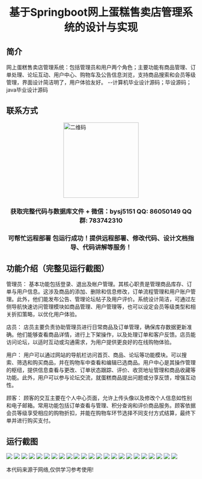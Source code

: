 <p><h1 align="center">基于Springboot网上蛋糕售卖店管理系统的设计与实现</h1></p>

## 简介
网上蛋糕售卖店管理系统：包括管理员和用户两个角色；主要功能有商品管理、订单处理、论坛互动、用户中心、购物车及公告信息浏览，支持商品搜索和会员等级管理，界面设计简洁明了，用户体验友好。    --计算机毕业设计源码；毕设源码；java毕业设计源码


## 联系方式
<img src="https://bs-1329754181.cos.ap-shanghai.myqcloud.com/wx.jpg" alt="二维码" style="display: block; margin: 0 auto;" width="200px">
<p><h3 align="center">获取完整代码与数据库文件 + 微信：bysj5151 QQ: 86050149 QQ群: 783742310</h3></p>
<p><h3 align="center">可帮忙远程部署 包运行成功！提供远程部署、修改代码、设计文档指导、代码讲解等服务！</h3></p>

## 功能介绍（完整见运行截图）
管理员： 基本功能包括登录、退出及帐户管理。其核心职责是管理商品库存、订单与用户信息。这涉及商品的添加、删除和信息修改，订单流程管理和用户账户管理。此外，他们能发布公告、管理论坛帖子及用户评价。系统设计简洁，可通过左侧导航快速访问管理模块如商品管理、用户管理等，也可以设定会员等级类型和相关折扣策略，以优化用户体验。

店员： 店员主要负责协助管理员进行日常商品及订单管理，确保库存数据更新准确。他们能够查看商品详情，进行上下架操作，以及处理订单和客户反馈。店员能访问论坛，以适时互动或沟通需求，为用户提供更良好的在线购物体验。

用户： 用户可以通过网站的导航栏访问首页、商品、论坛等功能模块。可以搜索、筛选和购买商品，并在购物车中查看和编辑已选商品。用户中心是其操作管理的枢纽，提供信息查看与更改、订单状态跟踪、评价、收货地址管理和商品收藏等功能。此外，用户可以参与论坛交流，就蛋糕商品提出问题或分享反馈，增强互动性。

顾客： 顾客的交互主要在个人中心页面，允许上传头像以及修改个人信息如性别和电子邮箱。常用功能包括订单查看与管理、积分查询和评价商品服务。顾客依据会员等级享受相应的购物折扣，并能在购物车环节选择不同支付方式结算，最终下单并进行购买支付。


## 运行截图
![](https://bs-1329754181.cos.ap-shanghai.myqcloud.com/spring/OnlineCakeShopManagementSystemDesignAndImplementation/img/001.jpg)
![](https://bs-1329754181.cos.ap-shanghai.myqcloud.com/spring/OnlineCakeShopManagementSystemDesignAndImplementation/img/002.jpg)
![](https://bs-1329754181.cos.ap-shanghai.myqcloud.com/spring/OnlineCakeShopManagementSystemDesignAndImplementation/img/003.jpg)
![](https://bs-1329754181.cos.ap-shanghai.myqcloud.com/spring/OnlineCakeShopManagementSystemDesignAndImplementation/img/004.jpg)
![](https://bs-1329754181.cos.ap-shanghai.myqcloud.com/spring/OnlineCakeShopManagementSystemDesignAndImplementation/img/005.jpg)
![](https://bs-1329754181.cos.ap-shanghai.myqcloud.com/spring/OnlineCakeShopManagementSystemDesignAndImplementation/img/006.jpg)
![](https://bs-1329754181.cos.ap-shanghai.myqcloud.com/spring/OnlineCakeShopManagementSystemDesignAndImplementation/img/007.jpg)
![](https://bs-1329754181.cos.ap-shanghai.myqcloud.com/spring/OnlineCakeShopManagementSystemDesignAndImplementation/img/008.jpg)
![](https://bs-1329754181.cos.ap-shanghai.myqcloud.com/spring/OnlineCakeShopManagementSystemDesignAndImplementation/img/009.jpg)
![](https://bs-1329754181.cos.ap-shanghai.myqcloud.com/spring/OnlineCakeShopManagementSystemDesignAndImplementation/img/010.jpg)
![](https://bs-1329754181.cos.ap-shanghai.myqcloud.com/spring/OnlineCakeShopManagementSystemDesignAndImplementation/img/011.jpg)
![](https://bs-1329754181.cos.ap-shanghai.myqcloud.com/spring/OnlineCakeShopManagementSystemDesignAndImplementation/img/012.jpg)
![](https://bs-1329754181.cos.ap-shanghai.myqcloud.com/spring/OnlineCakeShopManagementSystemDesignAndImplementation/img/013.jpg)
![](https://bs-1329754181.cos.ap-shanghai.myqcloud.com/spring/OnlineCakeShopManagementSystemDesignAndImplementation/img/014.jpg)
![](https://bs-1329754181.cos.ap-shanghai.myqcloud.com/spring/OnlineCakeShopManagementSystemDesignAndImplementation/img/015.jpg)
![](https://bs-1329754181.cos.ap-shanghai.myqcloud.com/spring/OnlineCakeShopManagementSystemDesignAndImplementation/img/016.jpg)
![](https://bs-1329754181.cos.ap-shanghai.myqcloud.com/spring/OnlineCakeShopManagementSystemDesignAndImplementation/img/017.jpg)
![](https://bs-1329754181.cos.ap-shanghai.myqcloud.com/spring/OnlineCakeShopManagementSystemDesignAndImplementation/img/018.jpg)
![](https://bs-1329754181.cos.ap-shanghai.myqcloud.com/spring/OnlineCakeShopManagementSystemDesignAndImplementation/img/019.jpg)
![](https://bs-1329754181.cos.ap-shanghai.myqcloud.com/spring/OnlineCakeShopManagementSystemDesignAndImplementation/img/020.jpg)
![](https://bs-1329754181.cos.ap-shanghai.myqcloud.com/spring/OnlineCakeShopManagementSystemDesignAndImplementation/img/021.jpg)
![](https://bs-1329754181.cos.ap-shanghai.myqcloud.com/spring/OnlineCakeShopManagementSystemDesignAndImplementation/img/022.jpg)
![](https://bs-1329754181.cos.ap-shanghai.myqcloud.com/spring/OnlineCakeShopManagementSystemDesignAndImplementation/img/023.jpg)

<p>本代码来源于网络,仅供学习参考使用!</p>
